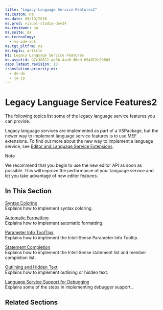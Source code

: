 ```yaml
---
title: "Legacy Language Service Features2"
ms.custom: na
ms.date: 09/19/2016
ms.prod: visual-studio-dev14
ms.reviewer: na
ms.suite: na
ms.technology: 
  - vs-ide-sdk
ms.tgt_pltfrm: na
ms.topic: article
H1: Legacy Language Service Features
ms.assetid: 97c38622-ae0b-4ae0-90ed-604072c298d3
caps.latest.revision: 18
translation.priority.mt: 
  - de-de
  - ja-jp
---
```

# Legacy Language Service Features2
The following topics list some of the legacy language service features you can provide.  
  
 Legacy language services are implemented as part of a VSPackage, but the newer way to implement language service features is to use MEF extensions. To find out more about the new way to implement a language service, see [Editor and Language Service Extensions](../vs140/Editor-and-Language-Service-Extensions.md).  
  
> [!NOTE]
>  We recommend that you begin to use the new editor API as soon as possible. This will improve the performance of your language service and let you take advantage of new editor features.  
  
## In This Section  
 [Syntax Coloring](../Topic/Syntax%20Coloring%20in%20a%20Legacy%20Language%20Service.md)  
 Explains how to implement syntax coloring.  
  
 [Automatic Formatting](../vs140/Automatic-Formatting-in-a-Legacy-Language-Service.md)  
 Explains how to implement automatic formatting.  
  
 [Parameter Info ToolTips](../Topic/Parameter%20Info%20in%20a%20Legacy%20Language%20Service1.md)  
 Explains how to implement the IntelliSense Parameter Info Tooltip.  
  
 [Statement Completion](../vs140/Statement-Completion-in-a-Legacy-Language-Service.md)  
 Explains how to implement the IntelliSense statement list and member completion list.  
  
 [Outlining and Hidden Text](../vs140/Outlining-and-Hidden-Text-in-a-Legacy-Language-Service.md)  
 Explains how to implement outlining or hidden text.  
  
 [Language Service Support for Debugging](../Topic/How%20to:%20Provide%20Expanded%20Outlining%20Support%20in%20a%20Legacy%20Language%20Service.md)  
 Explains some of the steps in implementing debugger support..  
  
## Related Sections
